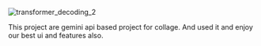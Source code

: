 ![transformer_decoding_2](https://github.com/user-attachments/assets/0617e6fe-f0a0-4c89-b6f4-e85d8b3783a7)


This project are gemini api based project for collage. And used it and enjoy our best ui and features also.
